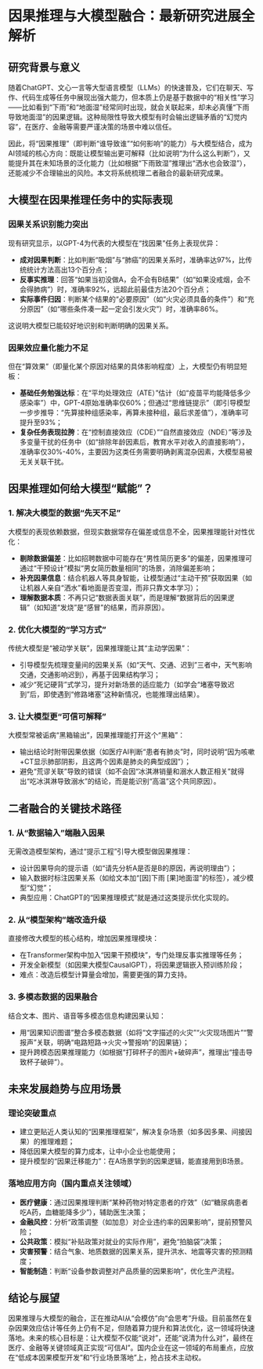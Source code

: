 # 因果推理与大模型融合：最新研究进展全解析
## 研究背景与意义
随着ChatGPT、文心一言等大型语言模型（LLMs）的快速普及，它们在聊天、写作、代码生成等任务中展现出强大能力，但本质上仍是基于数据中的“相关性”学习——比如看到“下雨”和“地面湿”经常同时出现，就会关联起来，却未必真懂“下雨导致地面湿”的因果逻辑。这种局限性导致大模型有时会输出逻辑矛盾的“幻觉内容”，在医疗、金融等需要严谨决策的场景中难以信任。

因此，将“因果推理”（即判断“谁导致谁”“如何影响”的能力）与大模型结合，成为AI领域的核心方向：既能让模型输出更可解释（比如说明“为什么这么判断”），又能提升其在未知场景的泛化能力（比如根据“下雨致湿”推理出“洒水也会致湿”），还能减少不合理输出的风险。本文将系统梳理二者融合的最新研究成果。


## 大模型在因果推理任务中的实际表现
### 因果关系识别能力突出
现有研究显示，以GPT-4为代表的大模型在“找因果”任务上表现优异：
- **成对因果判断**：比如判断“吸烟”与“肺癌”的因果关系时，准确率达97%，比传统统计方法高出13个百分点；
- **反事实推理**：回答“如果当初没做A，会不会有B结果”（如“如果没戒烟，会不会得肺病”）时，准确率92%，远超此前最佳方法20个百分点；
- **实际事件归因**：判断某个结果的“必要原因”（如“火灾必须具备的条件”）和“充分原因”（如“哪些条件凑一起一定会引发火灾”）时，准确率86%。

这说明大模型已能较好地识别和判断明确的因果关系。

### 因果效应量化能力不足
但在“算效果”（即量化某个原因对结果的具体影响程度）上，大模型仍有明显短板：
- **基础任务勉强达标**：在“平均处理效应（ATE）”估计（如“疫苗平均能降低多少感染率”）中，GPT-4原始准确率仅60%；但通过“思维链提示”（即引导模型一步步推导：“先算接种组感染率，再算未接种组，最后求差值”），准确率可提升至93%；
- **复杂任务表现拉胯**：在“控制直接效应（CDE）”“自然直接效应（NDE）”等涉及多变量干扰的任务中（如“排除年龄因素后，教育水平对收入的直接影响”），准确率仅30%-40%，主要因为这类任务需要明确剥离混杂因素，大模型易被无关关联干扰。


## 因果推理如何给大模型“赋能”？
### 1. 解决大模型的数据“先天不足”
大模型的表现依赖数据，但现实数据常存在偏差或信息不全，因果推理能针对性优化：
- **剔除数据偏差**：比如招聘数据中可能存在“男性简历更多”的偏差，因果推理可通过“干预设计”模拟“男女简历数量相同”的场景，消除偏差影响；
- **补充因果信息**：结合机器人等具身智能，让模型通过“主动干预”获取因果（如让机器人亲自“洒水”看地面是否变湿，而非只靠文本学习）；
- **理解数据本质**：不再只记“数据表面关联”，而是理解“数据背后的因果逻辑”（如知道“发烧”是“感冒”的结果，而非原因）。

### 2. 优化大模型的“学习方式”
传统大模型是“被动学关联”，因果推理能让其“主动学因果”：
- 引导模型先梳理变量间的因果关系（如“天气、交通、迟到”三者中，天气影响交通，交通影响迟到），再基于因果结构学习；
- 减少“死记硬背”式学习，提升对新场景的适应能力（如学会“堵塞导致迟到”后，即使遇到“修路堵塞”这种新情况，也能推理出结果）。

### 3. 让大模型更“可信可解释”
大模型常被诟病“黑箱输出”，因果推理能打开这个“黑箱”：
- 输出结论时附带因果依据（如医疗AI判断“患者有肺炎”时，同时说明“因为咳嗽+CT显示肺部阴影，且这两个因素是肺炎的典型成因”）；
- 避免“荒谬关联”导致的错误（如不会因“冰淇淋销量和溺水人数正相关”就得出“吃冰淇淋导致溺水”的结论，而是能识别“高温”这个共同原因）。


## 二者融合的关键技术路径
### 1. 从“数据输入”端融入因果
无需改造模型架构，通过“提示工程”引导大模型做因果推理：
- 设计因果导向的提示语（如“请先分析A是否是B的原因，再说明理由”）；
- 输入数据时标注因果关系（如给文本加“[因]下雨 [果]地面湿”的标签），减少模型“幻觉”；
- 典型应用：ChatGPT的“因果推理模式”就是通过这类提示优化实现的。

### 2. 从“模型架构”端改造升级
直接修改大模型的核心结构，增加因果推理模块：
- 在Transformer架构中加入“因果干预模块”，专门处理反事实推理等任务；
- 开发全新模型（如因果大模型CausalGPT），将因果逻辑嵌入预训练阶段；
- 难点：改造后模型计算量会增加，需要更强的算力支持。

### 3. 多模态数据的因果融合
结合文本、图片、语音等多模态信息构建因果认知：
- 用“因果知识图谱”整合多模态数据（如将“文字描述的火灾”“火灾现场图片”“警报声”关联，明确“电路短路→火灾→警报响”的因果链）；
- 提升跨模态因果推理能力（如根据“打碎杯子的图片+破碎声”，推理出“撞击导致杯子破碎”）。


## 未来发展趋势与应用场景
### 理论突破重点
- 建立更贴近人类认知的“因果推理框架”，解决复杂场景（如多因多果、间接因果）的推理难题；
- 降低因果大模型的算力成本，让中小企业也能使用；
- 提升模型的“因果迁移能力”：在A场景学到的因果逻辑，能直接用到B场景。

### 落地应用方向（国内重点关注领域）
- **医疗健康**：通过因果推理判断“某种药物对特定患者的疗效”（如“糖尿病患者吃A药，血糖能降多少”），辅助医生决策；
- **金融风控**：分析“政策调整（如加息）对企业违约率的因果影响”，提前预警风险；
- **公共政策**：模拟“补贴政策对就业的实际作用”，避免“拍脑袋”决策；
- **灾害预警**：结合气象、地质数据的因果关系，提升洪水、地震等灾害的预测精度；
- **智能制造**：判断“设备参数调整对产品质量的因果影响”，优化生产流程。


## 结论与展望
因果推理与大模型的融合，正在推动AI从“会模仿”向“会思考”升级。目前虽然在复杂因果效应估计等任务上仍有不足，但随着算力提升和算法优化，这一领域将快速落地。未来的核心目标是：让大模型不仅能“说对”，还能“说清为什么对”，最终在医疗、金融等关键领域真正实现“可信AI”。国内企业在这一领域的布局重点，应放在“低成本因果模型开发”和“行业场景落地”上，抢占技术主动权。